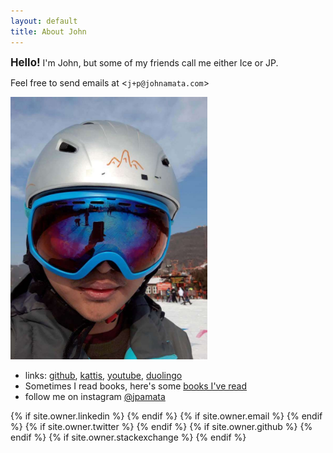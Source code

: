 ```yaml
---
layout: default
title: About John
---
```


<p align="justify">
<big><strong>Hello!</strong></big> I'm John, but some of my friends call me either Ice or JP.
</p>

<p>Feel free to send emails at &lt;<code>j+p@johnamata.com</code>&gt;</p> 

<!-- <p>see some <a href="#">projects</a>; you can find me <a href="{{ "/elsewhere" | prepend: site.url }}">elsewhere</a></p> -->

<!-- <p><img src="/photos/johnamata2.png" alt="pic of me with lake at view"></p> -->

<p><a href="https://www.youtube.com/watch?v=dQw4w9WgXcQ"><img src="/photos/skiface.jpg" height="420"></a></p>

<!-- <p>links: <a href="https://github.com/johnamata">github</a>, <a href="https://open.kattis.com/users/youwillneverafford1bitcoin">kattis</a>, <a href="https://www.youtube.com/channel/UC9jQqBH8hBidqxe6_FqKw0A">youtube</a>, <a href="https://leetcode.com/johnamata/">leetcode</a></p> -->

<ul>
  <li>links: <a href="https://github.com/johnamata">github</a>, <a href="https://open.kattis.com/users/johnamata">kattis</a>, <a href="https://www.youtube.com/channel/UC9jQqBH8hBidqxe6_FqKw0A">youtube</a>, <a href="https://www.duolingo.com/profile/johnamata">duolingo</a></li>
  <li>Sometimes I read books, here's some <a href="/bookshelf">books I've read</a></li>
  <li>follow me on instagram <a href="https://www.instagram.com/jpamata/">@jpamata</a></li>
</ul>


<!--<p>you can find me <a href="{{ "/elsewhere" | prepend: site.url }}">elsewhere</a></p>-->
<div class="pagination">
  {% if site.owner.linkedin %}
    <a href="{{ site.owner.linkedin }}" class="social-media-icons"><i class="fa fa-2x fa-linkedin" aria-hidden="true"></i></a>
  {% endif %}
  {% if site.owner.email %}
    <a href="mailto:{{ site.owner.email }}" class="social-media-icons"><i class="fa fa-2x fa-envelope" aria-hidden="true"></i></a>
  {% endif %}
  {% if site.owner.twitter %}
    <a href="{{ site.owner.twitter }}" class="social-media-icons"><i class="fa fa-2x fa-twitter" aria-hidden="true"></i></a>
  {% endif %}
  {% if site.owner.github %}
    <a href="{{ site.owner.github }}" class="social-media-icons"><i class="fa fa-2x fa-github" aria-hidden="true"></i></a>
  {% endif %}
  {% if site.owner.stackexchange %}
    <a href="{{ site.owner.stackexchange }}" class="social-media-icons"><i class="fa fa-2x fa-stack-overflow" aria-hidden="true"></i></a>
  {% endif %}
</div>
